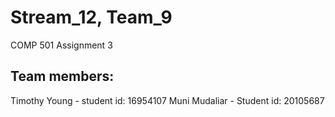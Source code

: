# Stream_12, Team_9
COMP 501 Assignment 3
## Team members:
Timothy Young - student id: 16954107
Muni Mudaliar - Student id: 20105687
